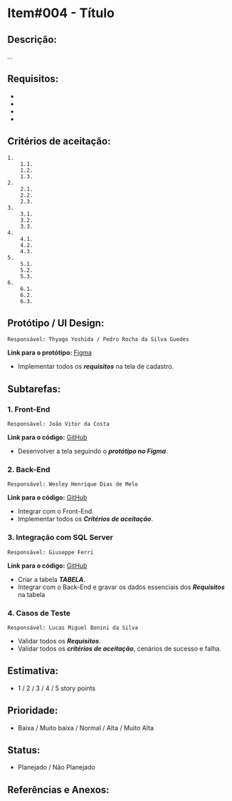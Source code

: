 # Item#004 - Título

## **Descrição:**  
*...*

## **Requisitos:**
- 
- 
- 
- 

## **Critérios de aceitação:**
    1.
        1.1.
        1.2.
        1.3.
    2. 
        2.1. 
        2.2.
        2.3.
    3. 
        3.1. 
        3.2. 
        3.3. 
    4. 
        4.1. 
        4.2. 
        4.3. 
    5. 
        5.1.
        5.2.
        5.3.
    6.
        6.1.
        6.2.
        6.3.

## **Protótipo / UI Design**:
    Responsável: Thyago Yoshida / Pedro Rocha da Silva Guedes
    
**Link para o protótipo:** [Figma](https://url.com.br/)

- Implementar todos os ***requisitos*** na tela de cadastro.

## **Subtarefas**:
### 1. **Front-End**
    Responsável: João Vitor da Costa
    
**Link para o código:** [GitHub](https://url.com.br/)

- Desenvolver a tela seguindo o ***protótipo no Figma***.

### 2. **Back-End**
    Responsável: Wesley Henrique Dias de Melo

**Link para o código:** [GitHub](https://url.com.br/)

- Integrar com o Front-End.
- Implementar todos os ***Critérios de aceitação***.

### 3. **Integração com SQL Server**  
    Responsável: Giuseppe Ferri

**Link para o código:** [GitHub](https://url.com.br/)

- Criar a tabela ***TABELA***.
- Integrar com o Back-End e gravar os dados essenciais dos ***Requisitos*** na tabela

### 4. **Casos de Teste**
    Responsável: Lucas Miguel Bonini da Silva

- Validar todos os ***Requisitos***.
- Validar todos os ***critérios de aceitação***, cenários de sucesso e falha.

## **Estimativa**:
- 1 / 2 / 3 / 4 / 5 story points

## **Prioridade**:
- Baixa / Muito baixa / Normal / Alta / Muito Alta

## **Status**:
- Planejado / Não Planejado

## **Referências e Anexos**:
